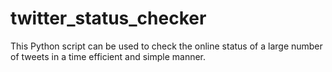 # twitter_status_checker

This Python script can be used to check the online status of a large number of tweets in a time efficient and simple manner.
